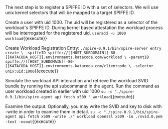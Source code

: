 
The next step is to register a SPIFFE ID with a set of selectors. We will use unix kernel selectors that will be mapped to a target SPIFFE ID.

Create a user with uid 1000. The uid will be registered as a selector of the workload's SPIFFE ID. During kernel based attestation the workload process will be interrogated for the registered uid.
`useradd -u 1000 workload`{{execute}} 

Create Workload Registration Entry:
`./spire-0.9.1/bin/spire-server entry create \
-spiffeID spiffe://[[HOST_SUBDOMAIN]]-80-[[KATACODA_HOST]].environments.katacoda.com/workload \
-parentID spiffe://[[HOST_SUBDOMAIN]]-80-[[KATACODA_HOST]].environments.katacoda.com/clientnode \
-selector unix:uid:1000`{{execute}} 

Simulate the workload API interaction and retrieve the workload SVID bundle by running the api subcommand in the agent. Run the command as user workload created in earlier with uid 1000
`su -c "./spire-0.9.1/bin/spire-agent api fetch x509 " workload`{{execute}} 

Examine the output. Optionally, you may write the SVID and key to disk with -write in order to examine them in detail.
`su -c "./spire-0.9.1/bin/spire-agent api fetch x509 -write ./" workload
 openssl x509 -in ./svid.0.pem -text -noout`{{execute}} 